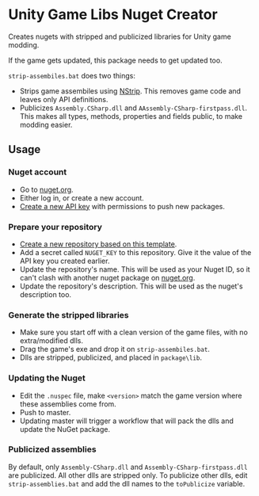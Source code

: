 # Unity Game Libs Nuget Creator

Creates nugets with stripped and publicized libraries for Unity game modding.

If the game gets updated, this package needs to get updated too.

`strip-assembiles.bat` does two things:

- Strips game assembiles using [NStrip](https://github.com/BepInEx/NStrip). This removes game code and leaves only API definitions.
- Publicizes `Assembly.CSharp.dll` and `AAssembly-CSharp-firstpass.dll`. This makes all types, methods, properties and fields public, to make modding easier.

## Usage

### Nuget account

- Go to [nuget.org](https://nuget.org/).
- Either log in, or create a new account.
- [Create a new API key](https://www.nuget.org/account/apikeys) with permissions to push new packages.

### Prepare your repository

- [Create a new repository based on this template](https://github.com/Raicuparta/unity-libs-nuget/generate).
- Add a secret called `NUGET_KEY` to this repository. Give it the value of the API key you created earlier.
- Update the repository's name. This will be used as your Nuget ID, so it can't clash with another nuget package on [nuget.org](https://nuget.org/).
- Update the repository's description. This will be used as the nuget's description too.

### Generate the stripped libraries

- Make sure you start off with a clean version of the game files, with no extra/modified dlls.
- Drag the game's exe and drop it on `strip-assembiles.bat`.
- Dlls are stripped, publicized, and placed in `package\lib`.

### Updating the Nuget

- Edit the `.nuspec` file, make `<version>` match the game version where these assemblies come from.
- Push to master.
- Updating master will trigger a workflow that will pack the dlls and update the NuGet package.

### Publicized assemblies

By default, only `Assembly-CSharp.dll` and `Assembly-CSharp-firstpass.dll` are publicized. All other dlls are stripped only. To publicize other dlls, edit `strip-assemblies.bat` and add the dll names to the `toPublicize` variable.
